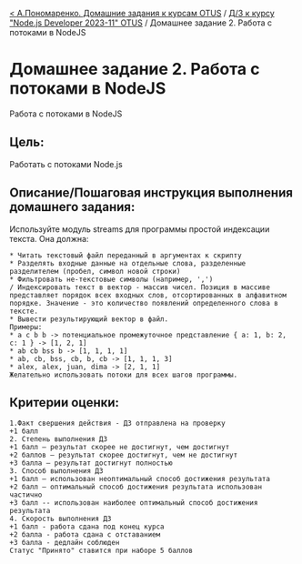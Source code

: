 [< А.Пономаренко. Домашние задания к курсам OTUS](../../README.md) / [Д/З к курсу "Node.js Developer 2023-11" OTUS](../README.md) / Домашнее задание 2.  Работа с потоками в NodeJS
# Домашнее задание 2.  Работа с потоками в NodeJS

Работа с потоками в NodeJS
## Цель:

Работать с потоками Node.js

## Описание/Пошаговая инструкция выполнения домашнего задания:

Используйте модуль streams для программы простой индексации текста.
Она должна:


    * Читать текстовый файл переданный в аргументах к скрипту
    * Разделять входные данные на отдельные слова, разделенные разделителем (пробел, символ новой строки)
    * Фильтровать не-текстовые символы (например, ',')
    / Индексировать текст в вектор - массив чисел. Позиция в массиве представляет порядок всех входных слов, отсортированных в алфавитном порядке. Значение - это количество появлений определенного слова в тексте.
    * Вывести результирующий вектор в файл.
    Примеры:
    * a c b b -> потенциальное промежуточное представление { a: 1, b: 2, c: 1 } -> [1, 2, 1]
    * ab cb bss b -> [1, 1, 1, 1]
    * ab, cb, bss, cb, b, cb -> [1, 1, 1, 3]
    * alex, alex, juan, dima -> [2, 1, 1]
    Желательно использовать потоки для всех шагов программы.


    

## Критерии оценки:

```
1.Факт свершения действия - ДЗ отправлена на проверку
+1 балл
2. Степень выполнения ДЗ
+1 балл – результат скорее не достигнут, чем достигнут
+2 баллов – результат скорее достигнут, чем не достигнут
+3 балла – результат достигнут полностью
3. Способ выполнения ДЗ
+1 балл – использован неоптимальный способ достижения результата
+2 балл – оптимальный способ достижения результата использован частично
+3 балл -- использован наиболее оптимальный способ достижения результата
4. Скорость выполнения ДЗ
+1 балл - работа сдана под конец курса
+2 балла - работа сдана с отставанием
+3 балла - дедлайн соблюден
Статус "Принято" ставится при наборе 5 баллов
```

